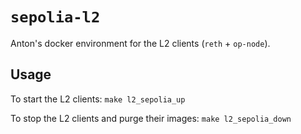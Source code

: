 # `sepolia-l2`

Anton's docker environment for the L2 clients (`reth` + `op-node`).

## Usage

To start the L2 clients: `make l2_sepolia_up`

To stop the L2 clients and purge their images: `make l2_sepolia_down`
